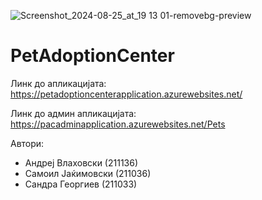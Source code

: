 ![Screenshot_2024-08-25_at_19 13 01-removebg-preview](https://github.com/user-attachments/assets/f9675319-cfed-4a86-82c8-30c35a21f3ea)
# PetAdoptionCenter

Линк до апликацијата:  
https://petadoptioncenterapplication.azurewebsites.net/

Линк до админ апликацијата:  
https://pacadminapplication.azurewebsites.net/Pets


Автори:  
- Андреј Влаховски (211136)  
- Самоил Јаќимовски (211036)  
- Сандра Георгиев (211033)  
